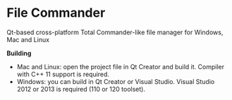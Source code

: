File Commander
==============

Qt-based cross-platform Total Commander-like file manager for Windows, Mac and Linux

**Building**

* Mac and Linux: open the project file in Qt Creator and build it. Compiler with C++ 11 support is required.
* Windows: you can build in Qt Creator or Visual Studio. Visual Studio 2012 or 2013 is required (110 or 120 toolset).
